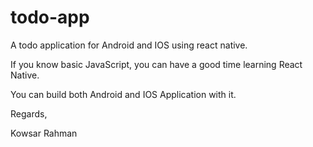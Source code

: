 # todo-app
A todo application for Android and IOS using react native.


If you know basic JavaScript, you can have a good time learning React Native.

You can build both Android and IOS Application with it. 


Regards,

Kowsar Rahman
